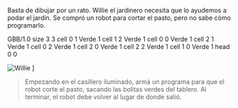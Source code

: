 Basta de dibujar por un rato. Willie el jardinero necesita que lo ayudemos a podar el jardín. Se compró un robot para cortar el pasto, pero no sabe cómo programarlo. 

<gs-board>
  GBB/1.0
    size 3 3
    cell 0 1 Verde 1
    cell 1 2 Verde 1
    cell 0 0 Verde 1
    cell 2 1 Verde 1
    cell 0 2 Verde 1
    cell 2 0 Verde 1
    cell 2 2 Verde 1
    cell 1 0 Verde 1
    head 0 0
</gs-board>

![Willie](https://cloud.githubusercontent.com/assets/1585835/13659284/ada8fe9c-e65e-11e5-876f-a241b1c488ca.png)
 ]

> Empezando en el casillero iluminado, armá un programa para que el robot corte el pasto, sacando las bolitas verdes del tablero. Al terminar, el robot debe volver al lugar de donde salió. 
